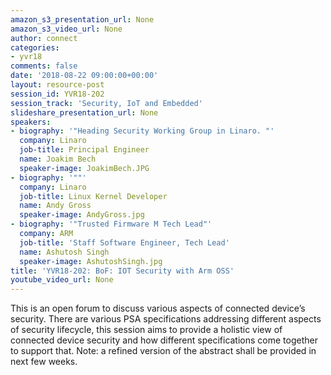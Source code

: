 ```yaml
---
amazon_s3_presentation_url: None
amazon_s3_video_url: None
author: connect
categories:
- yvr18
comments: false
date: '2018-08-22 09:00:00+00:00'
layout: resource-post
session_id: YVR18-202
session_track: 'Security, IoT and Embedded'
slideshare_presentation_url: None
speakers:
- biography: '"Heading Security Working Group in Linaro. "'
  company: Linaro
  job-title: Principal Engineer
  name: Joakim Bech
  speaker-image: JoakimBech.JPG
- biography: '""'
  company: Linaro
  job-title: Linux Kernel Developer
  name: Andy Gross
  speaker-image: AndyGross.jpg
- biography: '"Trusted Firmware M Tech Lead"'
  company: ARM
  job-title: 'Staff Software Engineer, Tech Lead'
  name: Ashutosh Singh
  speaker-image: AshutoshSingh.jpg
title: 'YVR18-202: BoF: IOT Security with Arm OSS'
youtube_video_url: None
---
```


This is an open forum to discuss various aspects of connected device’s security. There are various PSA specifications addressing different aspects of security lifecycle, this session aims to provide a holistic view of connected device security and how different specifications come together to support that.
Note: a refined version of the abstract shall be provided in next few weeks.
